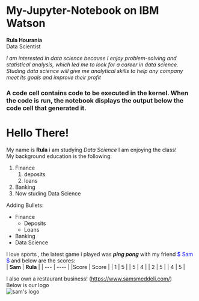 # My-Jupyter-Notebook on IBM Watson
**Rula Hourania**<br>
Data Scientist <br>

*I am interested in data science because I enjoy problem-solving and statistical analysis, which led me to look for a career in data science. Studing data science will give me analytical skills to help any company meet its goals and improve their profit*

### A code cell contains code to be executed in the kernel. When the code is run, the notebook displays the output below the code cell that generated it.

# Hello There! 

My name is **Rula** i am studying *Data Science* I am enjoying the class! <br>
My background education is the following:
1. Finance
    1. deposits
    2. loans
2. Banking
3. Now studing Data Science

Adding Bullets: 
- Finance
    - Deposits
    - Loans
- Banking
- Data Science

I love sports , the latest game i played was **_ping pong_** with my friend <font color = blue>$ Sam $ </font> and below are the scores:<br>
| **Sam** | **Rula** |
| --- | ---- | 
|Score | Score |
| 1 | 5 | 
| 5 | 4 | 
| 2 | 5 | 
| 4 | 5 | 

I also own a restaurant business! (https://www.samsmeddeli.com/) <br>
Below is our logo <br> ![sam's logo](https://user-images.githubusercontent.com/128329426/227667303-5cf11100-cd07-4dce-b9ea-16fab1df0961.png)
